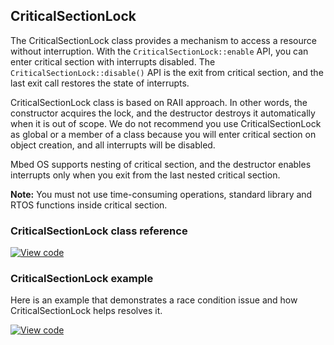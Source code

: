 ## CriticalSectionLock

The CriticalSectionLock class provides a mechanism to access a resource without interruption. With the `CriticalSectionLock::enable` API, you can enter critical section with interrupts disabled. The `CriticalSectionLock::disable()` API is the exit from critical section, and the last exit call restores the state of interrupts.

CriticalSectionLock class is based on RAII approach. In other words, the constructor acquires the lock, and the destructor destroys it automatically when it is out of scope. We do not recommend you use CriticalSectionLock as global or a member of a class because you will enter critical section on object creation, and all interrupts will be disabled.

Mbed OS supports nesting of critical section, and the destructor enables interrupts only when you exit from the last nested critical section.

<span class="notes">**Note:** You must not use time-consuming operations, standard library and RTOS functions inside critical section.</span>

### CriticalSectionLock class reference

[![View code](https://www.mbed.com/embed/?type=library)](http://os-doc-builder.test.mbed.com/docs/v5.8/mbed-os-api-doxy/classmbed_1_1_critical_section_lock.html)

### CriticalSectionLock example

Here is an example that demonstrates a race condition issue and how CriticalSectionLock helps resolves it.

[![View code](https://www.mbed.com/embed/?url=https://os.mbed.com/teams/mbed_example/code/mbed-os-example-critical-section/)](https://os.mbed.com/teams/mbed_example/code/mbed-os-example-critical-section/file/a88acbffd78b/main.cpp)
